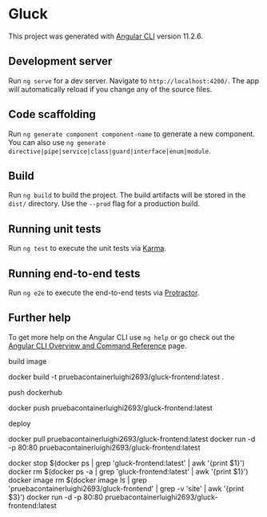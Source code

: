 # Gluck

This project was generated with [Angular CLI](https://github.com/angular/angular-cli) version 11.2.6.

## Development server

Run `ng serve` for a dev server. Navigate to `http://localhost:4200/`. The app will automatically reload if you change any of the source files.

## Code scaffolding

Run `ng generate component component-name` to generate a new component. You can also use `ng generate directive|pipe|service|class|guard|interface|enum|module`.

## Build

Run `ng build` to build the project. The build artifacts will be stored in the `dist/` directory. Use the `--prod` flag for a production build.

## Running unit tests

Run `ng test` to execute the unit tests via [Karma](https://karma-runner.github.io).

## Running end-to-end tests

Run `ng e2e` to execute the end-to-end tests via [Protractor](http://www.protractortest.org/).

## Further help

To get more help on the Angular CLI use `ng help` or go check out the [Angular CLI Overview and Command Reference](https://angular.io/cli) page.



build image

docker build -t pruebacontainerluighi2693/gluck-frontend:latest .

push dockerhub

docker push pruebacontainerluighi2693/gluck-frontend:latest


deploy 

docker pull pruebacontainerluighi2693/gluck-frontend:latest
docker run -d -p 80:80 pruebacontainerluighi2693/gluck-frontend:latest


docker stop $(docker ps | grep 'gluck-frontend:latest' | awk '{print $1}')
docker rm $(docker ps -a | grep 'gluck-frontend:latest' | awk '{print $1}')
docker image rm $(docker image ls | grep 'pruebacontainerluighi2693/gluck-frontend' | grep -v 'site' | awk '{print $3}')
docker run -d -p 80:80 pruebacontainerluighi2693/gluck-frontend:latest
